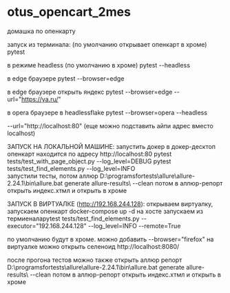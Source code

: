 # otus_opencart_2mes
домашка по опенкарту 

запуск из терминала:
(по умолчанию открывает опенкарт в хроме)
pytest

в режиме headless (по умолчанию в хроме)
pytest --headless  

в edge браузере
pytest --browser=edge

в edge браузере открыть яндекс
pytest --browser=edge --url="https://ya.ru/" 

в opera браузере в headlessflake
pytest --browser=opera --headless

--url="http://localhost:80"  (еще можно подставить айпи адрес вместо localhost)

ЗАПУСК НА ЛОКАЛЬНОЙ МАШИНЕ: запустить докер в докер-десктоп
опенкарт находится по адресу http://localhost:80
pytest tests/test_with_page_object.py  --log_level=DEBUG 
pytest tests/test_find_elements.py  --log_level=INFO    
запустили тесты, потом аллюр
D:\programsfortests\allure\allure-2.24.1\bin\allure.bat generate allure-results\ --clean
потом в аллюр-репорт открыть индекс.хтмл и открыть в хроме




ЗАПУСК В ВИРТУАЛКЕ (http://192.168.244.128): открываем виртуалку, запускаем опенкарт docker-compose up -d
на хосте запускаем из термиеналаpytest tests/test_find_elements.py --executor="192.168.244.128" --log_level=INFO  --remote=True 

по умолчанию будут в хроме. можно добавить  --browser="firefox"
на виртуалке можно открыть селеноид http://localhost:8080/

после прогона тестов можно также открыть аллюр репорт
D:\programsfortests\allure\allure-2.24.1\bin\allure.bat generate allure-results\ --clean
потом в аллюр-репорт открыть индекс.хтмл и открыть в хроме